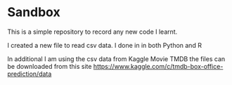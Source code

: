 # Sandbox
This is a simple repository to record any new code I learnt.

I created a new file to read csv data.
I done in in both Python and R

In additional I am using the csv data from Kaggle Movie TMDB
the files can be downloaded from this site 
https://www.kaggle.com/c/tmdb-box-office-prediction/data




